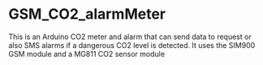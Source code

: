 # GSM_CO2_alarmMeter
This is an Arduino CO2 meter and alarm that can send data to request or also SMS alarms if a dangerous CO2 level is detected. It uses the SIM900 GSM module and a MG811 CO2 sensor module
